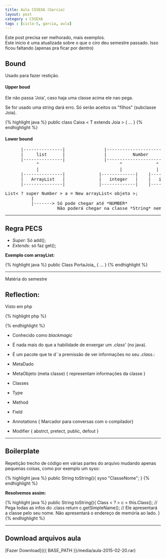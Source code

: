 ```yaml
---
title: Aula C5SEXA (Garcia)
layout: post
category : C5SEXA
tags : [ciclo-5, garcia, aula]
---
```


<div class="alert alert-danger">Este post precisa ser melhorado, mais exemplos.</div>

<div class="alert alert-info">Este inicio é uma atualizada sobre o que o ciro deu semestre passado. Isso ficou faltando (apenas pra ficar por dentro)</div>

## Bound
Usado para fazer restição. 

#### Upper boud
Ele não passa 'Joia', caso haja uma classe acima ele nao pega.

Se for usado uma string dará erro. Só serão aceitos os "filhos" (subclasse  Joia).

{% highlight java %}
public class Caixa < T extends Joia > {
  ...
}
{% endhighlight %}

#### Lower bound

<pre>
      |---------------|               |-------------------------|
      |     list      |               |          Number         |
      |---------------|               |-------------------------|
            ^                               ^             ^
            |                               |             |
      |---------------|             |-------------|    |-------------|
      |   ArrayList   |             |   integer   |    |   integer   |
      |---------------|             |-------------|    |-------------|
</pre>

<pre>
List< ? super Number > a = New arrayList< objeto >;
          |
          |-------> Só pode chegar até *NUMBER*
                    Não poderá chegar na classe *String* nem *Integer* porque é acima. 
</pre>

***

## Regra PECS

- *Super*: Só add();
- *Extends*: só faz get();

**Exemplo com arrayList:**

{% highlight java %}
public Class PortaJoia_ {
  ...
}
{% endhighlight %}
 
*** 

<div class="alert alert-info">Matéria do semestre</div>

## Reflection: 
Visto em php

{% highlight php %}
<?php
  class Cachorro{}
  $c = "cachorro";
  $d = new $c();
?>
{% endhighlight %}

- Conhecido como *blackmagic*
- É nada mais do que a habilidade de enxergar um *.class*' (no java).
- É um pacote que te d´´a premissão de ver informações no seu *.class*.:

- MetaDado
- MetaObjeto (meta classe) { representam informações da classe }
- Classes
- Type          
- Method        
- Field         
- Annotations   { Marcador para conversas com o compilador}
- Modifier      { abstrct, pretect, public, defout }
 
***

## Boilerplate
Repetição trecho de código em várias partes do arquivo mudando apenas pequenas coisas, como por exemplo um syso:

{% highlight java %}
public String toString(){
  syso "ClasseNome";
}
{% endhighlight %}

**Resolvemos assim:**

{% highlight java %}
public String toString(){
  Class < ? > c = this.Class(); // Pega todas as infos do .class
  return c.getSimpleName(); // Ele apresentará a classe pelo seu nome. Não apresentará o endereço de memória ao lado.
}
{% endhighlight %}

*** 

## Download arquivos aula
[Fazer Download]({{ BASE_PATH }}/media/aula-2015-02-20.rar) 